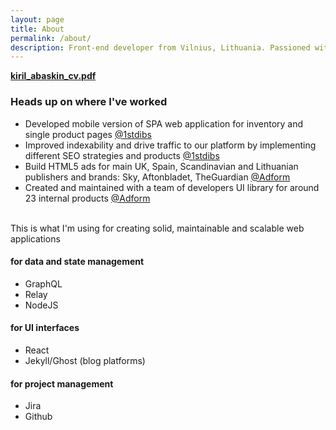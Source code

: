 ```yaml
---
layout: page
title: About
permalink: /about/
description: Front-end developer from Vilnius, Lithuania. Passioned with clean code and pure functions which solves issue and problems.
---
```


<b><a href="/assets/docs/kiril_abaskin_cv.pdf">kiril_abaskin_cv.pdf</a></b>

### Heads up on where I've worked

-   Developed mobile version of SPA web application for inventory and single product pages <a href="https://1stdibs.com">@1stdibs</a>
-   Improved indexability and drive traffic to our platform by implementing different SEO strategies and products <a href="https://1stdibs.com">@1stdibs</a>
-   Build HTML5 ads for main UK, Spain, Scandinavian and Lithuanian publishers and brands: Sky, Aftonbladet, TheGuardian <a href="https://adform.com">@Adform</a>
-   Created and maintained with a team of developers UI library for around 23 internal products <a href="https://adform.com">@Adform</a>

<br />
This is what I'm using for creating solid, maintainable and scalable web applications

#### for data and state management

<ul>
    <li>GraphQL</li>
    <li>Relay</li>
    <li>NodeJS</li>
</ul>

#### for UI interfaces

<ul>
    <li>React</li>
    <li>Jekyll/Ghost (blog platforms)</li>
</ul>

#### for project management

<ul>
    <li>Jira</li>
    <li>Github</li>
</ul>

<!-- <table>
    <tr>
        <td>React</td>
    </tr>
    <tr>
        <td>Relay</td>
    </tr>
    <tr>
        <td>GraphQL</td>
    </tr>
    <tr>
        <td>NodeJS</td>
    </tr>
    <tr>
        <td>Express</td>
    </tr>
    <tr>
        <td>Webpack</td>
    </tr>
</table> -->
